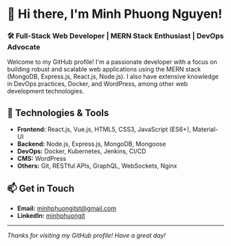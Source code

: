 # 👋 Hi there, I'm Minh Phuong Nguyen!

### 🛠️ Full-Stack Web Developer | MERN Stack Enthusiast | DevOps Advocate

Welcome to my GitHub profile! I'm a passionate developer with a focus on building robust and scalable web applications using the MERN stack (MongoDB, Express.js, React.js, Node.js). I also have extensive knowledge in DevOps practices, Docker, and WordPress, among other web development technologies.

## 🔧 Technologies & Tools
- **Frontend:** React.js, Vue.js, HTML5, CSS3, JavaScript (ES6+), Material-UI
- **Backend:** Node.js, Express.js, MongoDB, Mongoose
- **DevOps:** Docker, Kubernetes, Jenkins, CI/CD
- **CMS:** WordPress
- **Others:** Git, RESTful APIs, GraphQL, WebSockets, Nginx

## 📫 Get in Touch
- **Email:** minhphuongitst@gmail.com
- **LinkedIn:** [minhphuongit](https://www.linkedin.com/in/minhphuongit/)

---

*Thanks for visiting my GitHub profile! Have a great day!*

